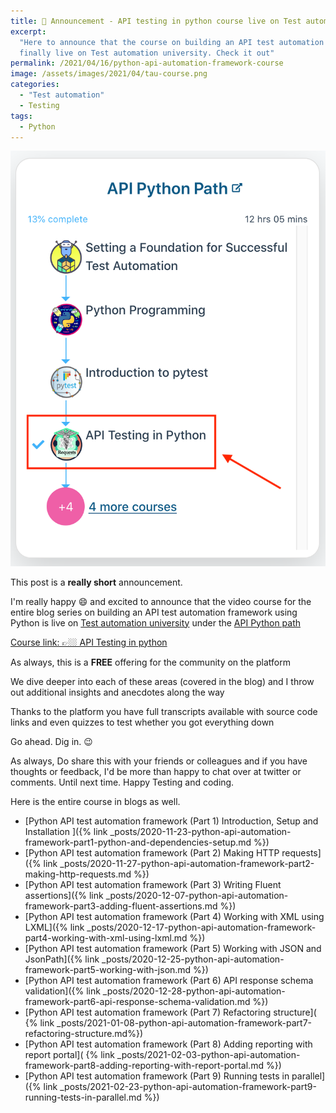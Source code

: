 ```yaml
---
title: 🎉 Announcement - API testing in python course live on Test automation university
excerpt:
  "Here to announce that the course on building an API test automation framework using Python is
  finally live on Test automation university. Check it out"
permalink: /2021/04/16/python-api-automation-framework-course
image: /assets/images/2021/04/tau-course.png
categories:
  - "Test automation"
  - Testing
tags:
  - Python
---
```


![TAU course header](/assets/images/2021/04/tau-course.png)

This post is a **really short** announcement.

I'm really happy 😄 and excited to announce that the video course for the entire blog series on
building an API test automation framework using Python is live on
[Test automation university](https://testautomationu.applitools.com) under the
[API Python path](https://testautomationu.applitools.com/learningpaths.html?id=api-python-path)

[Course link: 👉🏼 API Testing in python](https://testautomationu.applitools.com/python-api-testing/)

As always, this is a **FREE** offering for the community on the platform

We dive deeper into each of these areas (covered in the blog) and I throw out additional insights
and anecdotes along the way

Thanks to the platform you have full transcripts available with source code links and even quizzes
to test whether you got everything down

Go ahead. Dig in. 😉

As always, Do share this with your friends or colleagues and if you have thoughts or feedback, I'd
be more than happy to chat over at twitter or comments. Until next time. Happy Testing and coding.

Here is the entire course in blogs as well.

- [Python API test automation framework (Part 1) Introduction, Setup and Installation ]({% link
  _posts/2020-11-23-python-api-automation-framework-part1-python-and-dependencies-setup.md %})
- [Python API test automation framework (Part 2) Making HTTP requests]({% link
  _posts/2020-11-27-python-api-automation-framework-part2-making-http-requests.md %})
- [Python API test automation framework (Part 3) Writing Fluent assertions]({% link
  _posts/2020-12-07-python-api-automation-framework-part3-adding-fluent-assertions.md %})
- [Python API test automation framework (Part 4) Working with XML using LXML]({% link
  _posts/2020-12-17-python-api-automation-framework-part4-working-with-xml-using-lxml.md %})
- [Python API test automation framework (Part 5) Working with JSON and JsonPath]({% link
  _posts/2020-12-25-python-api-automation-framework-part5-working-with-json.md %})
- [Python API test automation framework (Part 6) API response schema validation]({% link
  _posts/2020-12-28-python-api-automation-framework-part6-api-response-schema-validation.md %})
- [Python API test automation framework (Part 7) Refactoring structure](
  {% link _posts/2021-01-08-python-api-automation-framework-part7-refactoring-structure.md%})
- [Python API test automation framework (Part 8) Adding reporting with report portal](
  {% link _posts/2021-02-03-python-api-automation-framework-part8-adding-reporting-with-report-portal.md %})
- [Python API test automation framework (Part 9) Running tests in parallel]({% link
  _posts/2021-02-23-python-api-automation-framework-part9-running-tests-in-parallel.md %})
